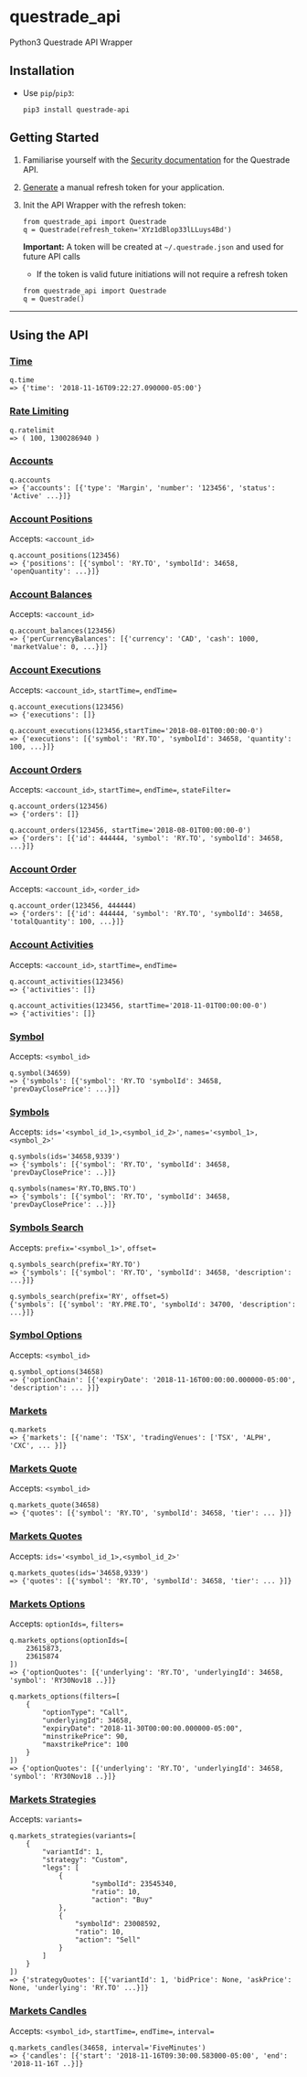 # questrade_api
Python3 Questrade API Wrapper

## Installation
* Use `pip`/`pip3`:

   `pip3 install questrade-api`

## Getting Started
1. Familiarise yourself with the [Security documentation](https://www.questrade.com/api/documentation/security) for the Questrade API.
2. [Generate](https://login.questrade.com/APIAccess/UserApps.aspx) a manual refresh token for your application.
3. Init the API Wrapper with the refresh token:

   ```
   from questrade_api import Questrade
   q = Questrade(refresh_token='XYz1dBlop33lLLuys4Bd')
   ```
   **Important:**
   A token will be created at `~/.questrade.json` and used for future API calls
   * If the token is valid future initiations will not require a refresh token

   ```
   from questrade_api import Questrade
   q = Questrade()
   ```

---

## Using the API
### [Time](https://www.questrade.com/api/documentation/rest-operations/account-calls/time)

```
q.time
=> {'time': '2018-11-16T09:22:27.090000-05:00'}
```
### [Rate Limiting](https://www.questrade.com/api/documentation/rate-limiting)
```
q.ratelimit
=> ( 100, 1300286940 )
```

### [Accounts](https://www.questrade.com/api/documentation/rest-operations/account-calls/accounts)

```
q.accounts
=> {'accounts': [{'type': 'Margin', 'number': '123456', 'status': 'Active' ...}]}
```

### [Account Positions](https://www.questrade.com/api/documentation/rest-operations/account-calls/accounts-id-positions)

Accepts: `<account_id>`

```
q.account_positions(123456)
=> {'positions': [{'symbol': 'RY.TO', 'symbolId': 34658, 'openQuantity': ...}]}
```

### [Account Balances](https://www.questrade.com/api/documentation/rest-operations/account-calls/accounts-id-balances)

Accepts: `<account_id>`

```
q.account_balances(123456)
=> {'perCurrencyBalances': [{'currency': 'CAD', 'cash': 1000, 'marketValue': 0, ...}]}
```

### [Account Executions](https://www.questrade.com/api/documentation/rest-operations/account-calls/accounts-id-executions)

Accepts: `<account_id>`, `startTime=`, `endTime=`

```
q.account_executions(123456)
=> {'executions': []}
```

```
q.account_executions(123456,startTime='2018-08-01T00:00:00-0')
=> {'executions': [{'symbol': 'RY.TO', 'symbolId': 34658, 'quantity': 100, ...}]}
```

### [Account Orders](https://www.questrade.com/api/documentation/rest-operations/account-calls/accounts-id-orders)

Accepts: `<account_id>`, `startTime=`, `endTime=`, `stateFilter=`

```
q.account_orders(123456)
=> {'orders': []}
```

```
q.account_orders(123456, startTime='2018-08-01T00:00:00-0')
=> {'orders': [{'id': 444444, 'symbol': 'RY.TO', 'symbolId': 34658, ...}]}
```

### [Account Order](https://www.questrade.com/api/documentation/rest-operations/account-calls/accounts-id-orders)

Accepts: `<account_id>`, `<order_id>`

```
q.account_order(123456, 444444)
=> {'orders': [{'id': 444444, 'symbol': 'RY.TO', 'symbolId': 34658, 'totalQuantity': 100, ...}]}
```

### [Account Activities](https://www.questrade.com/api/documentation/rest-operations/account-calls/accounts-id-activities)

Accepts: `<account_id>`, `startTime=`, `endTime=`

```
q.account_activities(123456)
=> {'activities': []}
```

```
q.account_activities(123456, startTime='2018-11-01T00:00:00-0')
=> {'activities': []}
```

### [Symbol](https://www.questrade.com/api/documentation/rest-operations/market-calls/symbols-id)

Accepts: `<symbol_id>`

```
q.symbol(34659)
=> {'symbols': [{'symbol': 'RY.TO 'symbolId': 34658, 'prevDayClosePrice': ...}]}
```

### [Symbols](https://www.questrade.com/api/documentation/rest-operations/market-calls/symbols-id)

Accepts: `ids='<symbol_id_1>,<symbol_id_2>'`, `names='<symbol_1>,<symbol_2>'`

```
q.symbols(ids='34658,9339')
=> {'symbols': [{'symbol': 'RY.TO', 'symbolId': 34658, 'prevDayClosePrice': ..}]}
```

```
q.symbols(names='RY.TO,BNS.TO')
=> {'symbols': [{'symbol': 'RY.TO', 'symbolId': 34658, 'prevDayClosePrice': ..}]}
```

### [Symbols Search](https://www.questrade.com/api/documentation/rest-operations/market-calls/symbols-search)

Accepts: `prefix='<symbol_1>'`, `offset=`

```
q.symbols_search(prefix='RY.TO')
=> {'symbols': [{'symbol': 'RY.TO', 'symbolId': 34658, 'description': ...}]}
```

```
q.symbols_search(prefix='RY', offset=5)
{'symbols': [{'symbol': 'RY.PRE.TO', 'symbolId': 34700, 'description': ...}]}
```

### [Symbol Options](https://www.questrade.com/api/documentation/rest-operations/market-calls/symbols-id-options)

Accepts: `<symbol_id>`

```
q.symbol_options(34658)
=> {'optionChain': [{'expiryDate': '2018-11-16T00:00:00.000000-05:00', 'description': ... }]}
```

### [Markets](https://www.questrade.com/api/documentation/rest-operations/market-calls/markets)

```
q.markets
=> {'markets': [{'name': 'TSX', 'tradingVenues': ['TSX', 'ALPH', 'CXC', ... }]}
```

### [Markets Quote](https://www.questrade.com/api/documentation/rest-operations/market-calls/markets-quotes-id)

Accepts: `<symbol_id>`

```
q.markets_quote(34658)
=> {'quotes': [{'symbol': 'RY.TO', 'symbolId': 34658, 'tier': ... }]}
```

### [Markets Quotes](https://www.questrade.com/api/documentation/rest-operations/market-calls/markets-quotes-id)

Accepts: `ids='<symbol_id_1>,<symbol_id_2>'`

```
q.markets_quotes(ids='34658,9339')
=> {'quotes': [{'symbol': 'RY.TO', 'symbolId': 34658, 'tier': ... }]}
```

### [Markets Options](https://www.questrade.com/api/documentation/rest-operations/market-calls/markets-quotes-options)

Accepts: `optionIds=`, `filters=`

```
q.markets_options(optionIds=[
    23615873,
    23615874
])
=> {'optionQuotes': [{'underlying': 'RY.TO', 'underlyingId': 34658, 'symbol': 'RY30Nov18 ..}]}
```

```
q.markets_options(filters=[
    {
        "optionType": "Call",
        "underlyingId": 34658,
        "expiryDate": "2018-11-30T00:00:00.000000-05:00",
        "minstrikePrice": 90,
        "maxstrikePrice": 100
    }
])
=> {'optionQuotes': [{'underlying': 'RY.TO', 'underlyingId': 34658, 'symbol': 'RY30Nov18 ..}]}
```

### [Markets Strategies](https://www.questrade.com/api/documentation/rest-operations/market-calls/markets-quotes-strategies)

Accepts: `variants=`

```
q.markets_strategies(variants=[
    {
        "variantId": 1,
        "strategy": "Custom",
        "legs": [
            {
                    "symbolId": 23545340,
                    "ratio": 10,
                    "action": "Buy"
            },
            {
                "symbolId": 23008592,
                "ratio": 10,
                "action": "Sell"
            }
        ]
    }
])
=> {'strategyQuotes': [{'variantId': 1, 'bidPrice': None, 'askPrice': None, 'underlying': 'RY.TO' ...}]}
```

### [Markets Candles](https://www.questrade.com/api/documentation/rest-operations/market-calls/markets-candles-id)

Accepts: `<symbol_id>`, `startTime=`, `endTime=`, `interval=`

```
q.markets_candles(34658, interval='FiveMinutes')
=> {'candles': [{'start': '2018-11-16T09:30:00.583000-05:00', 'end': '2018-11-16T ..}]}
```
